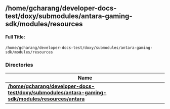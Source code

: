 

## /home/gcharang/developer-docs-test/doxy/submodules/antara-gaming-sdk/modules/resources

#### Full Title:
```
/home/gcharang/developer-docs-test/doxy/submodules/antara-gaming-sdk/modules/resources
```





### Directories

| Name           |
| -------------- |
| **[/home/gcharang/developer-docs-test/doxy/submodules/antara-gaming-sdk/modules/resources/antara](Files/dir_6a4608b7113d2649cbf9aecb603bb0c2.md#dir-/home/gcharang/developer-docs-test/doxy/submodules/antara-gaming-sdk/modules/resources/antara)**  |






















